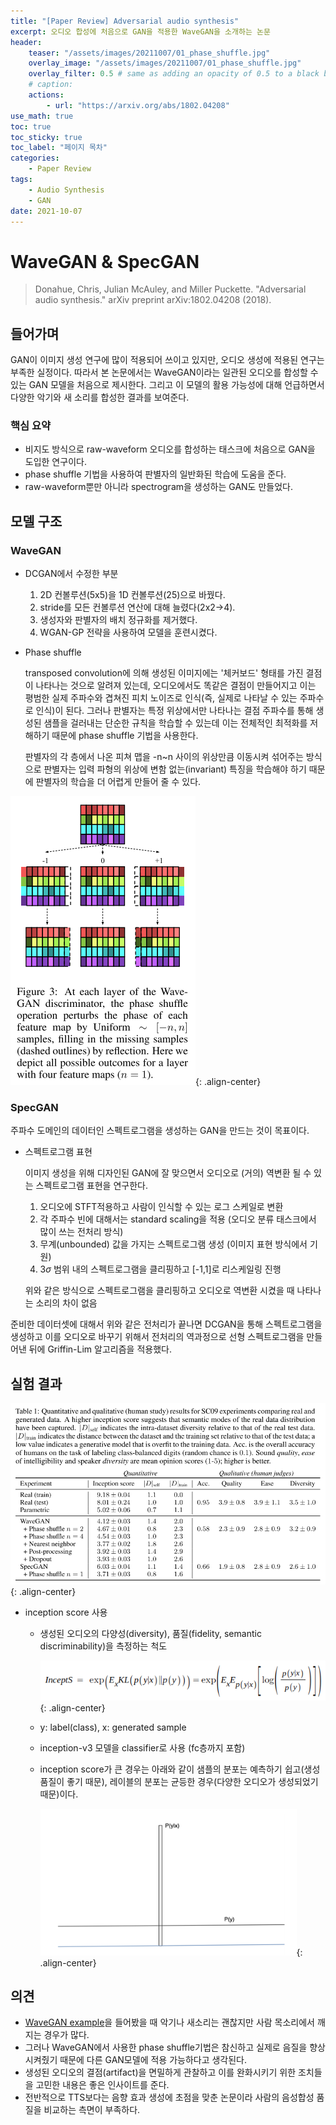 ```yaml
---
title: "[Paper Review] Adversarial audio synthesis"
excerpt: 오디오 합성에 처음으로 GAN을 적용한 WaveGAN을 소개하는 논문
header:
    teaser: "/assets/images/20211007/01_phase_shuffle.jpg"
    overlay_image: "/assets/images/20211007/01_phase_shuffle.jpg"
    overlay_filter: 0.5 # same as adding an opacity of 0.5 to a black background
    # caption: 
    actions:
        - url: "https://arxiv.org/abs/1802.04208"
use_math: true
toc: true
toc_sticky: true
toc_label: "페이지 목차"
categories: 
    - Paper Review
tags: 
    - Audio Synthesis
    - GAN
date: 2021-10-07
---
```


# WaveGAN & SpecGAN

> Donahue, Chris, Julian McAuley, and Miller Puckette. "Adversarial audio synthesis." arXiv preprint arXiv:1802.04208 (2018).

## 들어가며

GAN이 이미지 생성 연구에 많이 적용되어 쓰이고 있지만, 오디오 생성에 적용된 연구는 부족한 실정이다. 따라서 본 논문에서는 WaveGAN이라는 일관된 오디오를 합성할 수 있는 GAN 모델을 처음으로 제시한다. 그리고 이 모델의 활용 가능성에 대해 언급하면서 다양한 악기와 새 소리를 합성한 결과를 보여준다.

### 핵심 요약

- 비지도 방식으로 raw-waveform 오디오를 합성하는 태스크에 처음으로 GAN을 도입한 연구이다.
- phase shuffle 기법을 사용하여 판별자의 일반화된 학습에 도움을 준다.
- raw-waveform뿐만 아니라 spectrogram을 생성하는 GAN도 만들었다.

## 모델 구조

### WaveGAN

- DCGAN에서 수정한 부분
    1. 2D 컨볼루션(5x5)을 1D 컨볼루션(25)으로 바꿨다.
    2. stride를 모든 컨볼루션 연산에 대해 늘렸다(2x2→4).
    3. 생성자와 판별자의 배치 정규화를 제거했다.
    4. WGAN-GP 전략을 사용하여 모델을 훈련시켰다.
- Phase shuffle
    
    transposed convolution에 의해 생성된 이미지에는 '체커보드' 형태를 가진 결점이 나타나는 것으로 알려져 있는데, 오디오에서도 똑같은 결점이 만들어지고 이는 평범한 실제 주파수와 겹쳐진 피치 노이즈로 인식(즉, 실제로 나타날 수 있는 주파수로 인식)이 된다. 그러나 판별자는 특정 위상에서만 나타나는 결점 주파수를 통해 생성된 샘플을 걸러내는 단순한 규칙을 학습할 수 있는데 이는 전체적인 최적화를 저해하기 때문에 phase shuffle 기법을 사용한다.
    
    판별자의 각 층에서 나온 피쳐 맵을 -n~n 사이의 위상만큼 이동시켜 섞어주는 방식으로 판별자는 입력 파형의 위상에 변함 없는(invariant) 특징을 학습해야 하기 때문에 판별자의 학습을 더 어렵게 만들어 줄 수 있다. 
    

![phase shuffle](/assets/images/20211007/01_phase_shuffle.jpg){: .align-center}  

### SpecGAN

주파수 도메인의 데이터인 스펙트로그램을 생성하는 GAN을 만드는 것이 목표이다.

- 스펙트로그램 표현
    
    이미지 생성을 위해 디자인된 GAN에 잘 맞으면서 오디오로 (거의) 역변환 될 수 있는 스펙트로그램 표현을 연구한다.
    
    1. 오디오에 STFT적용하고 사람이 인식할 수 있는 로그 스케일로 변환
    2. 각 주파수 빈에 대해서는 standard scaling을 적용 (오디오 분류 태스크에서 많이 쓰는 전처리 방식)
    3. 무계(unbounded) 값을 가지는 스펙트로그램 생성 (이미지 표현 방식에서 기원)
    4. $3\sigma$ 범위 내의 스펙트로그램을 클리핑하고 [-1,1]로 리스케일링 진행
    
    위와 같은 방식으로 스펙트로그램을 클리핑하고 오디오로 역변환 시켰을 때 나타나는 소리의 차이 없음
    

준비한 데이터셋에 대해서 위와 같은 전처리가 끝나면 DCGAN을 통해 스펙트로그램을 생성하고 이를 오디오로 바꾸기 위해서 전처리의 역과정으로 선형 스펙트로그램을 만들어낸 뒤에 Griffin-Lim 알고리즘을 적용했다. 

## 실험 결과

![experiment result](/assets/images/20211007/02_experiment_result.jpg){: .align-center}  

- inception score 사용
    - 생성된 오디오의 다양성(diversity), 품질(fidelity, semantic discriminability)을 측정하는 척도
        
        ![inception score](/assets/images/20211007/03_inception_score.jpg){: .align-center}  
        
    - y: label(class), x: generated sample
    - inception-v3 모델을 classifier로 사용 (fc층까지 포함)
    - inception score가 큰 경우는 아래와 같이 샘플의 분포는 예측하기 쉽고(생성 품질이 좋기 때문), 레이블의 분포는 균등한 경우(다양한 오디오가 생성되었기 때문)이다.
        
        ![sample label distribution](/assets/images/20211007/04_sample_label_dist.jpg){: .align-center}  
        

## 의견

- [WaveGAN example](https://chrisdonahue.com/wavegan_examples/)을 들어봤을 때 악기나 새소리는 괜찮지만 사람 목소리에서 깨지는 경우가 많다.
- 그러나 WaveGAN에서 사용한 phase shuffle기법은 참신하고 실제로 음질을 향상시켜줬기 때문에 다른 GAN모델에 적용 가능하다고 생각된다.
- 생성된 오디오의 결점(artifact)을 면밀하게 관찰하고 이를 완화시키기 위한 조치들을 고민한 내용은 좋은 인사이트를 준다.
- 전반적으로 TTS보다는 음향 효과 생성에 초점을 맞춘 논문이라 사람의 음성합성 품질을 비교하는 측면이 부족하다.